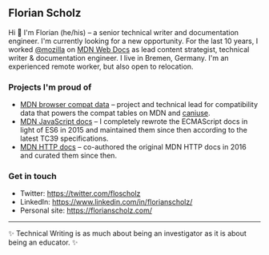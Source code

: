 ## Florian Scholz 

Hi :wave: I'm Florian (he/his) – a senior technical writer and documentation engineer. I'm currently looking for a new opportunity. For the last 10 years, I worked [@mozilla](https://github.com/mozilla) on [MDN Web Docs](https://developer.mozilla.org) as lead content strategist, technical writer & documentation engineer. I live in Bremen, Germany. I'm an experienced remote worker, but also open to relocation.

### Projects I'm proud of

- [MDN browser compat data](https://github.com/mdn/browser-compat-data) – project and technical lead for compatibility data that powers the compat tables on MDN and [caniuse](https://hacks.mozilla.org/2019/09/caniuse-and-mdn-compat-data-collaboration/).
- [MDN JavaScript docs](https://developer.mozilla.org/en-US/docs/Web/JavaScript) – I completely rewrote the ECMAScript docs in light of ES6 in 2015 and maintained them since then according to the latest TC39 specifications.
- [MDN HTTP docs](https://developer.mozilla.org/en-US/docs/Web/HTTP) – co-authored the original MDN HTTP docs in 2016 and curated them since then.

### Get in touch

- Twitter: https://twitter.com/floscholz
- LinkedIn: https://www.linkedin.com/in/florianscholz/
- Personal site: https://florianscholz.com/

<hr>

:sparkles: Technical Writing is as much about being an investigator as it is about being an educator. :sparkles:
